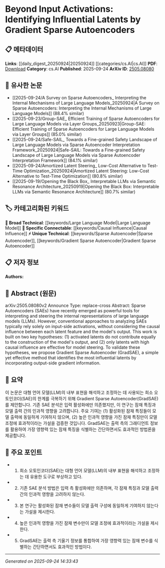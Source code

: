 <!-- KEYWORD_LINKING_METADATA:
{
  "processed_timestamp": "2025-09-24T14:33:43.139831",
  "vocabulary_version": "1.0",
  "selected_keywords": [
    "Sparse Autoencoder",
    "Gradient Sparse Autoencoder",
    "Large Language Model",
    "Causal Influence"
  ],
  "rejected_keywords": [],
  "similarity_scores": {
    "Sparse Autoencoder": 0.75,
    "Gradient Sparse Autoencoder": 0.8,
    "Large Language Model": 0.7,
    "Causal Influence": 0.78
  },
  "extraction_method": "AI_prompt_based",
  "budget_applied": true,
  "candidates_json": {
    "candidates": [
      {
        "surface": "Sparse Autoencoders",
        "canonical": "Sparse Autoencoder",
        "aliases": [
          "SAE"
        ],
        "category": "unique_technical",
        "rationale": "Sparse Autoencoders are central to the paper's methodology and offer a unique perspective on model interpretation.",
        "novelty_score": 0.7,
        "connectivity_score": 0.65,
        "specificity_score": 0.8,
        "link_intent_score": 0.75
      },
      {
        "surface": "Gradient Sparse Autoencoder",
        "canonical": "Gradient Sparse Autoencoder",
        "aliases": [
          "GradSAE"
        ],
        "category": "unique_technical",
        "rationale": "Introduces a novel method for identifying influential latents, crucial for understanding the paper's contribution.",
        "novelty_score": 0.85,
        "connectivity_score": 0.6,
        "specificity_score": 0.9,
        "link_intent_score": 0.8
      },
      {
        "surface": "Large Language Models",
        "canonical": "Large Language Model",
        "aliases": [
          "LLM"
        ],
        "category": "broad_technical",
        "rationale": "Large Language Models are the primary context in which the paper's methods are applied.",
        "novelty_score": 0.3,
        "connectivity_score": 0.9,
        "specificity_score": 0.6,
        "link_intent_score": 0.7
      },
      {
        "surface": "Causal Influence",
        "canonical": "Causal Influence",
        "aliases": [],
        "category": "specific_connectable",
        "rationale": "Understanding causal influence is key to the paper's exploration of latent feature impact.",
        "novelty_score": 0.65,
        "connectivity_score": 0.7,
        "specificity_score": 0.75,
        "link_intent_score": 0.78
      }
    ],
    "ban_list_suggestions": [
      "method",
      "experiment",
      "performance"
    ]
  },
  "decisions": [
    {
      "candidate_surface": "Sparse Autoencoders",
      "resolved_canonical": "Sparse Autoencoder",
      "decision": "linked",
      "scores": {
        "novelty": 0.7,
        "connectivity": 0.65,
        "specificity": 0.8,
        "link_intent": 0.75
      }
    },
    {
      "candidate_surface": "Gradient Sparse Autoencoder",
      "resolved_canonical": "Gradient Sparse Autoencoder",
      "decision": "linked",
      "scores": {
        "novelty": 0.85,
        "connectivity": 0.6,
        "specificity": 0.9,
        "link_intent": 0.8
      }
    },
    {
      "candidate_surface": "Large Language Models",
      "resolved_canonical": "Large Language Model",
      "decision": "linked",
      "scores": {
        "novelty": 0.3,
        "connectivity": 0.9,
        "specificity": 0.6,
        "link_intent": 0.7
      }
    },
    {
      "candidate_surface": "Causal Influence",
      "resolved_canonical": "Causal Influence",
      "decision": "linked",
      "scores": {
        "novelty": 0.65,
        "connectivity": 0.7,
        "specificity": 0.75,
        "link_intent": 0.78
      }
    }
  ]
}
-->

# Beyond Input Activations: Identifying Influential Latents by Gradient Sparse Autoencoders

## 📋 메타데이터

**Links**: [[daily_digest_20250924|20250924]] [[categories/cs.AI|cs.AI]]
**PDF**: [Download](https://arxiv.org/pdf/2505.08080.pdf)
**Category**: cs.AI
**Published**: 2025-09-24
**ArXiv ID**: [2505.08080](https://arxiv.org/abs/2505.08080)

## 🔗 유사한 논문
- [[2025-09-24/A Survey on Sparse Autoencoders_ Interpreting the Internal Mechanisms of Large Language Models_20250924|A Survey on Sparse Autoencoders: Interpreting the Internal Mechanisms of Large Language Models]] (88.4% similar)
- [[2025-09-23/Group-SAE_ Efficient Training of Sparse Autoencoders for Large Language Models via Layer Groups_20250923|Group-SAE: Efficient Training of Sparse Autoencoders for Large Language Models via Layer Groups]] (85.0% similar)
- [[2025-09-24/Safe-SAIL_ Towards a Fine-grained Safety Landscape of Large Language Models via Sparse Autoencoder Interpretation Framework_20250924|Safe-SAIL: Towards a Fine-grained Safety Landscape of Large Language Models via Sparse Autoencoder Interpretation Framework]] (84.1% similar)
- [[2025-09-24/Amortized Latent Steering_ Low-Cost Alternative to Test-Time Optimization_20250924|Amortized Latent Steering: Low-Cost Alternative to Test-Time Optimization]] (80.8% similar)
- [[2025-09-19/Opening the Black Box_ Interpretable LLMs via Semantic Resonance Architecture_20250919|Opening the Black Box: Interpretable LLMs via Semantic Resonance Architecture]] (80.7% similar)

## 🏷️ 카테고리화된 키워드
**🧠 Broad Technical**: [[keywords/Large Language Model|Large Language Model]]
**🔗 Specific Connectable**: [[keywords/Causal Influence|Causal Influence]]
**⚡ Unique Technical**: [[keywords/Sparse Autoencoder|Sparse Autoencoder]], [[keywords/Gradient Sparse Autoencoder|Gradient Sparse Autoencoder]]

## 📋 저자 정보

**Authors:** 

## 📄 Abstract (원문)

arXiv:2505.08080v2 Announce Type: replace-cross 
Abstract: Sparse Autoencoders (SAEs) have recently emerged as powerful tools for interpreting and steering the internal representations of large language models (LLMs). However, conventional approaches to analyzing SAEs typically rely solely on input-side activations, without considering the causal influence between each latent feature and the model's output. This work is built on two key hypotheses: (1) activated latents do not contribute equally to the construction of the model's output, and (2) only latents with high causal influence are effective for model steering. To validate these hypotheses, we propose Gradient Sparse Autoencoder (GradSAE), a simple yet effective method that identifies the most influential latents by incorporating output-side gradient information.

## 📝 요약

이 논문은 대형 언어 모델(LLM)의 내부 표현을 해석하고 조정하는 데 사용되는 희소 오토인코더(SAE)의 한계를 극복하기 위해 Gradient Sparse Autoencoder(GradSAE)를 제안합니다. 기존 SAE 분석은 입력 활성화에만 의존했지만, 이 연구는 잠재 특징과 모델 출력 간의 인과적 영향을 고려합니다. 주요 기여는 (1) 활성화된 잠재 특징들이 모델 출력에 동일하게 기여하지 않으며, (2) 높은 인과적 영향을 가진 잠재 특징만이 모델 조정에 효과적이라는 가설을 검증한 것입니다. GradSAE는 출력 측의 그래디언트 정보를 활용하여 가장 영향력 있는 잠재 특징을 식별하는 간단하면서도 효과적인 방법론을 제공합니다.

## 🎯 주요 포인트

- 1. 희소 오토인코더(SAE)는 대형 언어 모델(LLM)의 내부 표현을 해석하고 조정하는 데 유용한 도구로 부상하고 있다.
- 2. 기존 SAE 분석 방법은 입력 측 활성화에만 의존하며, 각 잠재 특징과 모델 출력 간의 인과적 영향을 고려하지 않는다.
- 3. 본 연구는 활성화된 잠재 변수들이 모델 출력 구성에 동일하게 기여하지 않는다는 가설을 제시한다.
- 4. 높은 인과적 영향을 가진 잠재 변수만이 모델 조정에 효과적이라는 가설을 제시한다.
- 5. GradSAE는 출력 측 기울기 정보를 통합하여 가장 영향력 있는 잠재 변수를 식별하는 간단하면서도 효과적인 방법이다.


---

*Generated on 2025-09-24 14:33:43*